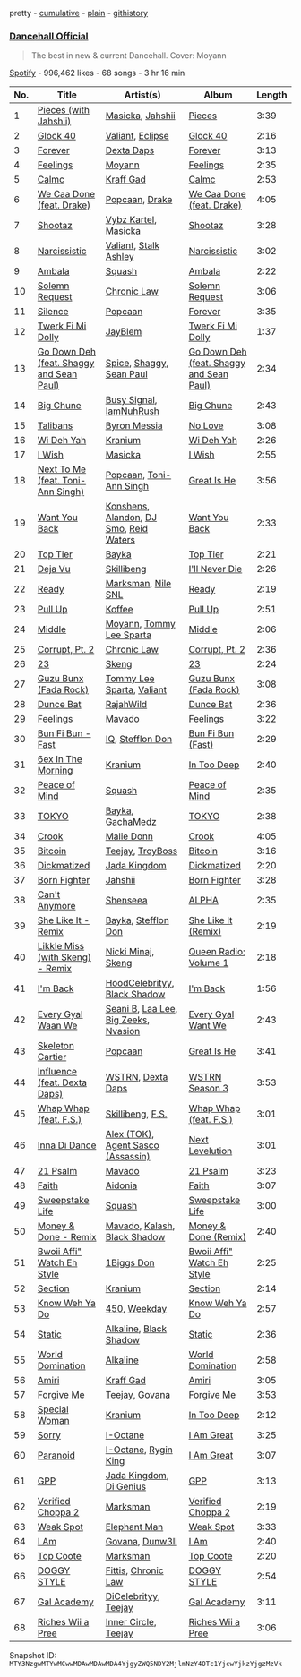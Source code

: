 pretty - [cumulative](/playlists/cumulative/37i9dQZF1DXan38dNVDdl4.md) - [plain](/playlists/plain/37i9dQZF1DXan38dNVDdl4) - [githistory](https://github.githistory.xyz/mackorone/spotify-playlist-archive/blob/main/playlists/plain/37i9dQZF1DXan38dNVDdl4)

### [Dancehall Official](https://open.spotify.com/playlist/37i9dQZF1DXan38dNVDdl4)

> The best in new & current Dancehall\. Cover: Moyann

[Spotify](https://open.spotify.com/user/spotify) - 996,462 likes - 68 songs - 3 hr 16 min

| No. | Title | Artist(s) | Album | Length |
|---|---|---|---|---|
| 1 | [Pieces \(with Jahshii\)](https://open.spotify.com/track/6NaeXUltqK5j9NqCaiqRO4) | [Masicka](https://open.spotify.com/artist/2Gzy8TYJ5xrEMDyUjZuDsK), [Jahshii](https://open.spotify.com/artist/4pP4fxW65oev1NdRd2Fbn7) | [Pieces](https://open.spotify.com/album/1qWTEKdNqMDHIq0mSivRTW) | 3:39 |
| 2 | [Glock 40](https://open.spotify.com/track/5gbt4T7oUtLs2nkDfN0XvZ) | [Valiant](https://open.spotify.com/artist/7dvG18F378r7HRxmiHn3ti), [Eclipse](https://open.spotify.com/artist/73UvMKMCMeorzSkeBi7PIM) | [Glock 40](https://open.spotify.com/album/7y62e7mFSyul2nTJE1swm7) | 2:16 |
| 3 | [Forever](https://open.spotify.com/track/4Lv6Jh52ZV2T7Zfr9KMsul) | [Dexta Daps](https://open.spotify.com/artist/28UDeKu2FPrU0T7dpUiSGY) | [Forever](https://open.spotify.com/album/1m3dE5IrOZoMhYrPPtdhWn) | 3:13 |
| 4 | [Feelings](https://open.spotify.com/track/6qB7EBjM6CTOPPEVsXenQL) | [Moyann](https://open.spotify.com/artist/5XV9d7Ee7IuJrday4LIpKc) | [Feelings](https://open.spotify.com/album/1jtt9i4POLOx0kWuPmhdL5) | 2:35 |
| 5 | [Calmc](https://open.spotify.com/track/4qRTXseVumpZKty0AGH1o5) | [Kraff Gad](https://open.spotify.com/artist/4ULg9wVZKb01ORw7AIZBDR) | [Calmc](https://open.spotify.com/album/2VqdB8PN5Fm5JEfHlTee4X) | 2:53 |
| 6 | [We Caa Done \(feat\. Drake\)](https://open.spotify.com/track/6rb3wFQ66EWR7DcPG0oEE1) | [Popcaan](https://open.spotify.com/artist/62DmErcU7dqZbJaDqwsqzR), [Drake](https://open.spotify.com/artist/3TVXtAsR1Inumwj472S9r4) | [We Caa Done \(feat\. Drake\)](https://open.spotify.com/album/4yJNcgX3otzDbMMyrdJBN5) | 4:05 |
| 7 | [Shootaz](https://open.spotify.com/track/1bNpPT16lRsUyK8FFHqYab) | [Vybz Kartel](https://open.spotify.com/artist/2NUz5P42WqkxilbI8ocN76), [Masicka](https://open.spotify.com/artist/2Gzy8TYJ5xrEMDyUjZuDsK) | [Shootaz](https://open.spotify.com/album/43SV1kuMfBm9HCPI6v0l3c) | 3:28 |
| 8 | [Narcissistic](https://open.spotify.com/track/62gv0hzbDQGDD9fy8AHTtb) | [Valiant](https://open.spotify.com/artist/7dvG18F378r7HRxmiHn3ti), [Stalk Ashley](https://open.spotify.com/artist/6VCt6Dh7TaZF330ZFeNHv5) | [Narcissistic](https://open.spotify.com/album/6usBUly1OQm06qf4jY4FEz) | 3:02 |
| 9 | [Ambala](https://open.spotify.com/track/35k0jeXz6vwKCasj2cRkSE) | [Squash](https://open.spotify.com/artist/1HXkVBU6RwIxxN6xuI6b00) | [Ambala](https://open.spotify.com/album/1l3bAkcbIMJW966ddTxnJm) | 2:22 |
| 10 | [Solemn Request](https://open.spotify.com/track/4svJStfE1Z3lMpcPeqDYlD) | [Chronic Law](https://open.spotify.com/artist/3zorWCDx017sz4UYP2fC9w) | [Solemn Request](https://open.spotify.com/album/6rnacNkcCAOybo9DZNKHXM) | 3:06 |
| 11 | [Silence](https://open.spotify.com/track/5Ea6VaQFplATEu2biAQdlB) | [Popcaan](https://open.spotify.com/artist/62DmErcU7dqZbJaDqwsqzR) | [Forever](https://open.spotify.com/album/0xAUnt43o2FfxIpVFusIOq) | 3:35 |
| 12 | [Twerk Fi Mi Dolly](https://open.spotify.com/track/7FN8Ds6SKp6Ry8XQ34UCkB) | [JayBlem](https://open.spotify.com/artist/0kEFO0oiPQw4rcBplHjRuS) | [Twerk Fi Mi Dolly](https://open.spotify.com/album/1UlYEOozHX0d5gYeTP3CW0) | 1:37 |
| 13 | [Go Down Deh \(feat\. Shaggy and Sean Paul\)](https://open.spotify.com/track/0VzBKgimNRMauaqzT2rEnS) | [Spice](https://open.spotify.com/artist/0wEvWMQRqaXcgnrZv6KtyL), [Shaggy](https://open.spotify.com/artist/5EvFsr3kj42KNv97ZEnqij), [Sean Paul](https://open.spotify.com/artist/3Isy6kedDrgPYoTS1dazA9) | [Go Down Deh \(feat\. Shaggy and Sean Paul\)](https://open.spotify.com/album/7LtfkzsGno2TsHLCkEa8BD) | 2:34 |
| 14 | [Big Chune](https://open.spotify.com/track/1IjPlLjheWe899ounTjCby) | [Busy Signal](https://open.spotify.com/artist/4RfTXjK9aiiIKDaKUHpL57), [IamNuhRush](https://open.spotify.com/artist/6wU5HisymxJxU6ucvCwfOE) | [Big Chune](https://open.spotify.com/album/5ioIjN8A0qVhfKvTUtWwOs) | 2:43 |
| 15 | [Talibans](https://open.spotify.com/track/0in4JBEFmQVtyNJCN9UeXU) | [Byron Messia](https://open.spotify.com/artist/3IDfJpj4YVkaBl7Dd52Pxv) | [No Love](https://open.spotify.com/album/2AR2cNQcrYLK8vAxTZe8ai) | 3:08 |
| 16 | [Wi Deh Yah](https://open.spotify.com/track/6EnfbMj5Ui3jkIw8CDaYIW) | [Kranium](https://open.spotify.com/artist/1LKo6ZA3RNvKtLa6zDu32S) | [Wi Deh Yah](https://open.spotify.com/album/6VS3rD5JvrO6d7L9v1G7W1) | 2:26 |
| 17 | [I Wish](https://open.spotify.com/track/0eFqA7YetI2Wp95GgdJbiK) | [Masicka](https://open.spotify.com/artist/2Gzy8TYJ5xrEMDyUjZuDsK) | [I Wish](https://open.spotify.com/album/1OMDWu1SbiOvYA7idzWm2h) | 2:55 |
| 18 | [Next To Me \(feat\. Toni\-Ann Singh\)](https://open.spotify.com/track/18okB3tFyUOaQLWFoBOC1H) | [Popcaan](https://open.spotify.com/artist/62DmErcU7dqZbJaDqwsqzR), [Toni\-Ann Singh](https://open.spotify.com/artist/1bZCIM9oJAMPOTxFTtPXvJ) | [Great Is He](https://open.spotify.com/album/5DVnzAiFpPirUnh3QPv1ZR) | 3:56 |
| 19 | [Want You Back](https://open.spotify.com/track/1jjKMxay070xOXjse6TsGw) | [Konshens](https://open.spotify.com/artist/3nwYsifpwrKmCIpw4i0HDW), [Alandon](https://open.spotify.com/artist/1eEatPjBX7GUArLsabmJVo), [DJ Smo](https://open.spotify.com/artist/65O3QUAeUUs925oniksGJp), [Reid Waters](https://open.spotify.com/artist/0dUCgtuvTnnLNohdnNECkL) | [Want You Back](https://open.spotify.com/album/7DyRjxogpXhnbhSeTKj80P) | 2:33 |
| 20 | [Top Tier](https://open.spotify.com/track/57RxPPRCpdFkx1q6pNn0Hd) | [Bayka](https://open.spotify.com/artist/7pRxYXACpWZf1i7Chd8Sk2) | [Top Tier](https://open.spotify.com/album/5RQDN8PlDQELozxIeUKVXC) | 2:21 |
| 21 | [Deja Vu](https://open.spotify.com/track/3iSr9hJ5Ho56LhKXILErsJ) | [Skillibeng](https://open.spotify.com/artist/5FkUhnHQ0KC63549LHHtst) | [I'll Never Die](https://open.spotify.com/album/6ZDK2wcGJqmfk3hrP3ZHXu) | 2:26 |
| 22 | [Ready](https://open.spotify.com/track/0i5tGTm0ibiyLSCiDs3CiS) | [Marksman](https://open.spotify.com/artist/6L4nSgGW6OpNPqa83i2jDR), [Nile SNL](https://open.spotify.com/artist/4eUKHWM8spZa4rCtDdPRTZ) | [Ready](https://open.spotify.com/album/1V7ZuemBGHlZHJnXWImgiL) | 2:19 |
| 23 | [Pull Up](https://open.spotify.com/track/7aBRoWtp9jsZFxwml1LfeG) | [Koffee](https://open.spotify.com/artist/1gWjcmBsveEYMxOZ0VRi32) | [Pull Up](https://open.spotify.com/album/4VJW8nI0MAKqIGq4DGN1vq) | 2:51 |
| 24 | [Middle](https://open.spotify.com/track/171oqBowIpiDoow5uGqgg0) | [Moyann](https://open.spotify.com/artist/5XV9d7Ee7IuJrday4LIpKc), [Tommy Lee Sparta](https://open.spotify.com/artist/2yHxc12dEUiLXNeqUadxBh) | [Middle](https://open.spotify.com/album/0NlJ1pz17KDONwsqbubpTz) | 2:06 |
| 25 | [Corrupt, Pt\. 2](https://open.spotify.com/track/7zTa7Ba7lV0DOya0xTj5Uf) | [Chronic Law](https://open.spotify.com/artist/6eUNLMBYdLEO6OgYqhzQCL) | [Corrupt, Pt\. 2](https://open.spotify.com/album/6xqICcPQrRijWbnfWNTc3r) | 2:36 |
| 26 | [23](https://open.spotify.com/track/6OhkL5aQSgWJvK8LaF1Tp9) | [Skeng](https://open.spotify.com/artist/4SGo67MJz6DdsjzaRZ4OD7) | [23](https://open.spotify.com/album/5Zg5KiHgz1YoToU23hTpsZ) | 2:24 |
| 27 | [Guzu Bunx \(Fada Rock\)](https://open.spotify.com/track/0aypZqcK5pDscPH5SyOTbw) | [Tommy Lee Sparta](https://open.spotify.com/artist/2yHxc12dEUiLXNeqUadxBh), [Valiant](https://open.spotify.com/artist/7dvG18F378r7HRxmiHn3ti) | [Guzu Bunx \(Fada Rock\)](https://open.spotify.com/album/3BkkaOV017yFknzAZzQ8By) | 3:08 |
| 28 | [Dunce Bat](https://open.spotify.com/track/3hDwJFAZcw0kOwwjzQBAWo) | [RajahWild](https://open.spotify.com/artist/5t36kC15OK6oYHpfb3rDPI) | [Dunce Bat](https://open.spotify.com/album/6JfEFqt2dfB7vwrAseppiV) | 2:36 |
| 29 | [Feelings](https://open.spotify.com/track/2KzIR1FI5GLsF5UK2HF73L) | [Mavado](https://open.spotify.com/artist/0eezS9KmhdjGN436RdTIXu) | [Feelings](https://open.spotify.com/album/2pW2gzJ33UZYvkBurZaF1r) | 3:22 |
| 30 | [Bun Fi Bun \- Fast](https://open.spotify.com/track/4ZpTLINWb1RLoHluCLwkeT) | [IQ](https://open.spotify.com/artist/10jSImvLGufcMdETaNGvsv), [Stefflon Don](https://open.spotify.com/artist/2ExGrw6XpbtUAJHTLtUXUD) | [Bun Fi Bun \(Fast\)](https://open.spotify.com/album/322pCqxSFt8u8938IUrFC3) | 2:29 |
| 31 | [6ex In The Morning](https://open.spotify.com/track/1nwNvEXXoKKmJCpQDtXdkC) | [Kranium](https://open.spotify.com/artist/1LKo6ZA3RNvKtLa6zDu32S) | [In Too Deep](https://open.spotify.com/album/7ufExXnZlCqVXCNXdJPHjy) | 2:40 |
| 32 | [Peace of Mind](https://open.spotify.com/track/1MosK3moAfGVRiAGum2Ngf) | [Squash](https://open.spotify.com/artist/1HXkVBU6RwIxxN6xuI6b00) | [Peace of Mind](https://open.spotify.com/album/4A17sw812lXIlFlmavhK37) | 2:35 |
| 33 | [TOKYO](https://open.spotify.com/track/7dfs1SOSa7WzEeTC5HNS7P) | [Bayka](https://open.spotify.com/artist/7pRxYXACpWZf1i7Chd8Sk2), [GachaMedz](https://open.spotify.com/artist/2jCgmxebeIXRDVH49DMHm2) | [TOKYO](https://open.spotify.com/album/2iVF7QXXbh7M1AdLmkAvv4) | 2:38 |
| 34 | [Crook](https://open.spotify.com/track/5mXpQWrAZoPVgp4cV0Avh0) | [Malie Donn](https://open.spotify.com/artist/0sP79Bq6zJj6EskteStNBW) | [Crook](https://open.spotify.com/album/42swaElolib5BwSAtaZYQl) | 4:05 |
| 35 | [Bitcoin](https://open.spotify.com/track/6wximh7UUXaridTcdnGzNo) | [Teejay](https://open.spotify.com/artist/30hElzuHCZ1qzCl364SHma), [TroyBoss](https://open.spotify.com/artist/2mjMr4WZPRQHSJSBtAUyfr) | [Bitcoin](https://open.spotify.com/album/2Xfm6HJSoCwVmeTcJHIQQp) | 3:16 |
| 36 | [Dickmatized](https://open.spotify.com/track/2dSbH1DD8CEqHqyS1Ey0bd) | [Jada Kingdom](https://open.spotify.com/artist/2FgooFaZzZy6PUyJImk0kG) | [Dickmatized](https://open.spotify.com/album/79gp57yPl6DStAtpdX08KQ) | 2:20 |
| 37 | [Born Fighter](https://open.spotify.com/track/1Bxl4Z0pv1gIDLgvxOy4tB) | [Jahshii](https://open.spotify.com/artist/4pP4fxW65oev1NdRd2Fbn7) | [Born Fighter](https://open.spotify.com/album/4lj5UoUo0wkvwXO8rKRxhc) | 3:28 |
| 38 | [Can't Anymore](https://open.spotify.com/track/6zrZ7mVcznNd2Q6qB0iBrq) | [Shenseea](https://open.spotify.com/artist/1OFOShsIbhy1l5x73yuVyB) | [ALPHA](https://open.spotify.com/album/2UA2lqBPIhOFnvHszOVIaq) | 2:35 |
| 39 | [She Like It \- Remix](https://open.spotify.com/track/1yCjvhIGFqctLZ6JflOH9n) | [Bayka](https://open.spotify.com/artist/7pRxYXACpWZf1i7Chd8Sk2), [Stefflon Don](https://open.spotify.com/artist/2ExGrw6XpbtUAJHTLtUXUD) | [She Like It \(Remix\)](https://open.spotify.com/album/6hVZ2HnEngQycSLXY1Ljgn) | 2:19 |
| 40 | [Likkle Miss \(with Skeng\) \- Remix](https://open.spotify.com/track/2VdsU2IJdx3i1aCsbyMlm6) | [Nicki Minaj](https://open.spotify.com/artist/0hCNtLu0JehylgoiP8L4Gh), [Skeng](https://open.spotify.com/artist/4SGo67MJz6DdsjzaRZ4OD7) | [Queen Radio: Volume 1](https://open.spotify.com/album/30jNbSUWscm8OXxOMPk1L6) | 2:18 |
| 41 | [I'm Back](https://open.spotify.com/track/71tutqZpWTDmQcdPnYNGcJ) | [HoodCelebrityy](https://open.spotify.com/artist/5t6cgFa6vbJbNuxUTgT1L9), [Black Shadow](https://open.spotify.com/artist/2p9Ir76xCg114T9P67Hk1z) | [I'm Back](https://open.spotify.com/album/4oSTRCHAO3oARVtqhghcve) | 1:56 |
| 42 | [Every Gyal Waan We](https://open.spotify.com/track/7wcHrLyVTB0YhwqzRiRn8I) | [Seani B](https://open.spotify.com/artist/0nW8DajPBNxyBUHVO0IJkd), [Laa Lee](https://open.spotify.com/artist/4cb3HigJCNGP3rcRhVbYwS), [Big Zeeks](https://open.spotify.com/artist/1Vu6ENs1kZxIXu3AVsPfxz), [Nvasion](https://open.spotify.com/artist/0tuX4VZI7Gt2sENV7FGiTy) | [Every Gyal Want We](https://open.spotify.com/album/4KpYEYoNTXAlqGhFWbrw55) | 2:43 |
| 43 | [Skeleton Cartier](https://open.spotify.com/track/7vRm8Bzniw9mtHoFtnoxB0) | [Popcaan](https://open.spotify.com/artist/62DmErcU7dqZbJaDqwsqzR) | [Great Is He](https://open.spotify.com/album/5DVnzAiFpPirUnh3QPv1ZR) | 3:41 |
| 44 | [Influence \(feat\. Dexta Daps\)](https://open.spotify.com/track/6QC19cMrtbLNrZMH2bVl7w) | [WSTRN](https://open.spotify.com/artist/5nSAh3wlH7VaqpnkiMjzDs), [Dexta Daps](https://open.spotify.com/artist/28UDeKu2FPrU0T7dpUiSGY) | [WSTRN Season 3](https://open.spotify.com/album/7stgMji7x8jvLjibOwngE7) | 3:53 |
| 45 | [Whap Whap \(feat\. F.S.\)](https://open.spotify.com/track/47MwPx7nbFUD5IGVhL38Zr) | [Skillibeng](https://open.spotify.com/artist/5FkUhnHQ0KC63549LHHtst), [F.S.](https://open.spotify.com/artist/0KR0MgITEQAm0sLRrcuExN) | [Whap Whap \(feat\. F.S.\)](https://open.spotify.com/album/1NR77oknzl4KJylIBuhvvu) | 3:01 |
| 46 | [Inna Di Dance](https://open.spotify.com/track/5SV18zUjAFqEtl6B5LY3Xf) | [Alex \(TOK\)](https://open.spotify.com/artist/3hTRyxaN0zihxgQ6dJei9r), [Agent Sasco \(Assassin\)](https://open.spotify.com/artist/0CiLVKp7LJTm0c8jdUmQNy) | [Next Levelution](https://open.spotify.com/album/52bXKKh7PziML9AP8elipt) | 3:01 |
| 47 | [21 Psalm](https://open.spotify.com/track/5omLQJya4umViap9GwViw8) | [Mavado](https://open.spotify.com/artist/0eezS9KmhdjGN436RdTIXu) | [21 Psalm](https://open.spotify.com/album/0J3Ilvx9rIi0aHvgmiIy31) | 3:23 |
| 48 | [Faith](https://open.spotify.com/track/4mi15dxptB29V7pP7syITW) | [Aidonia](https://open.spotify.com/artist/5mYWkDD4b1eM4ZjFq5axxs) | [Faith](https://open.spotify.com/album/1J4qgzKzD6OWx4QVbpdA08) | 3:07 |
| 49 | [Sweepstake Life](https://open.spotify.com/track/58NHF2OvW3GG6YPaeJxKHh) | [Squash](https://open.spotify.com/artist/1HXkVBU6RwIxxN6xuI6b00) | [Sweepstake Life](https://open.spotify.com/album/5CgSQKBs32x5ZTOgc7uYSn) | 3:00 |
| 50 | [Money & Done \- Remix](https://open.spotify.com/track/488Uem9ellPhXvA8XfBhty) | [Mavado](https://open.spotify.com/artist/0eezS9KmhdjGN436RdTIXu), [Kalash](https://open.spotify.com/artist/3J7r4VsNmuWixU0nXvyPd8), [Black Shadow](https://open.spotify.com/artist/2p9Ir76xCg114T9P67Hk1z) | [Money & Done \(Remix\)](https://open.spotify.com/album/4YX0QGF4fbGoxDAjBLtueO) | 2:40 |
| 51 | [Bwoii Affi" Watch Eh Style](https://open.spotify.com/track/15ycokwnZsMhDyORHASWBX) | [1Biggs Don](https://open.spotify.com/artist/6NuqWCp8VQhokoHpiUY1mS) | [Bwoii Affi" Watch Eh Style](https://open.spotify.com/album/27oCbeiS8ucXWePBqoXxor) | 2:25 |
| 52 | [Section](https://open.spotify.com/track/2R6wZFWXBF2rRIbvQirzjP) | [Kranium](https://open.spotify.com/artist/1LKo6ZA3RNvKtLa6zDu32S) | [Section](https://open.spotify.com/album/51ygRTQJLBz3v6EDqvsL6K) | 2:14 |
| 53 | [Know Weh Ya Do](https://open.spotify.com/track/4Vt1uT3bxlEoMoZ1BDdQWA) | [450](https://open.spotify.com/artist/2v6V75NbousiJwy2HV44VL), [Weekday](https://open.spotify.com/artist/2ZoRuY63B7fzl9HaKjlWoF) | [Know Weh Ya Do](https://open.spotify.com/album/0GFq5vA7xwEDqyiJWprBQz) | 2:57 |
| 54 | [Static](https://open.spotify.com/track/30OaDvU7L0CjE4amrbRNi9) | [Alkaline](https://open.spotify.com/artist/2LIAgeQ5NZurwixfoG3CWZ), [Black Shadow](https://open.spotify.com/artist/2p9Ir76xCg114T9P67Hk1z) | [Static](https://open.spotify.com/album/7r54RUpeMgdMbDh9YPVc0O) | 2:36 |
| 55 | [World Domination](https://open.spotify.com/track/6Qf8dbx2sDj0yusY6uJ2lF) | [Alkaline](https://open.spotify.com/artist/2LIAgeQ5NZurwixfoG3CWZ) | [World Domination](https://open.spotify.com/album/1mUvZQXcmX7WuNUePvhDUF) | 2:58 |
| 56 | [Amiri](https://open.spotify.com/track/5FCxUX1NdOzWtCcCoq5o17) | [Kraff Gad](https://open.spotify.com/artist/4ULg9wVZKb01ORw7AIZBDR) | [Amiri](https://open.spotify.com/album/0EYBN4HaEk22NhzIWcR9ev) | 3:05 |
| 57 | [Forgive Me](https://open.spotify.com/track/6KDUXVgS7Fifk8NsBT7i9S) | [Teejay](https://open.spotify.com/artist/30hElzuHCZ1qzCl364SHma), [Govana](https://open.spotify.com/artist/5Xi3NfsVBIEbaWVUfBTy39) | [Forgive Me](https://open.spotify.com/album/3420tn1FpPedT6tGRhe01X) | 3:53 |
| 58 | [Special Woman](https://open.spotify.com/track/0aW63QiKA3N3Bu0hfJvlbH) | [Kranium](https://open.spotify.com/artist/1LKo6ZA3RNvKtLa6zDu32S) | [In Too Deep](https://open.spotify.com/album/7ufExXnZlCqVXCNXdJPHjy) | 2:12 |
| 59 | [Sorry](https://open.spotify.com/track/3M9SdslKjGgu18LtRPiCBA) | [I\-Octane](https://open.spotify.com/artist/2T5FHRvBN0LYvlvDoU89dS) | [I Am Great](https://open.spotify.com/album/4mrDtR4iMb2dxD1YfY0ttz) | 3:25 |
| 60 | [Paranoid](https://open.spotify.com/track/2CzOkRsKah0qNRsAMiSD0p) | [I\-Octane](https://open.spotify.com/artist/2T5FHRvBN0LYvlvDoU89dS), [Rygin King](https://open.spotify.com/artist/0IHg6uUuIes2nxFoT0otpr) | [I Am Great](https://open.spotify.com/album/4mrDtR4iMb2dxD1YfY0ttz) | 3:07 |
| 61 | [GPP](https://open.spotify.com/track/3rnMusaZSGqhvWJG63Li55) | [Jada Kingdom](https://open.spotify.com/artist/2FgooFaZzZy6PUyJImk0kG), [Di Genius](https://open.spotify.com/artist/08erObvNX7rs7d4pbuaRCQ) | [GPP](https://open.spotify.com/album/05JFI9UgHFBD6gvanViaTW) | 3:13 |
| 62 | [Verified Choppa 2](https://open.spotify.com/track/3YQ5NYk2legzeloibRyXn1) | [Marksman](https://open.spotify.com/artist/6L4nSgGW6OpNPqa83i2jDR) | [Verified Choppa 2](https://open.spotify.com/album/0TXxumJZg93RO1JKZHDCtm) | 2:19 |
| 63 | [Weak Spot](https://open.spotify.com/track/0G7OH0l8A8qipYKUh4KsSJ) | [Elephant Man](https://open.spotify.com/artist/6NOvBZrkd83MSD51xkq4on) | [Weak Spot](https://open.spotify.com/album/6S6hs9wcy2hxJwkmQdKLwO) | 3:33 |
| 64 | [I Am](https://open.spotify.com/track/2XPIIi8TnoZMMzBE5RNOAm) | [Govana](https://open.spotify.com/artist/5Xi3NfsVBIEbaWVUfBTy39), [Dunw3ll](https://open.spotify.com/artist/0GXid8LlvA2twALSqLKYQ0) | [I Am](https://open.spotify.com/album/3yG8BUXM4bnQ8pH3KgHS2G) | 2:40 |
| 65 | [Top Coote](https://open.spotify.com/track/1fz7vkm6VbYlznJdTc9JOX) | [Marksman](https://open.spotify.com/artist/6L4nSgGW6OpNPqa83i2jDR) | [Top Coote](https://open.spotify.com/album/7wLLQ7fRiHGEaiYNYrtoPw) | 2:20 |
| 66 | [DOGGY STYLE](https://open.spotify.com/track/7sGPyceH2EdIzW5vDqtGYU) | [Fittis](https://open.spotify.com/artist/65ckf44h6fvV1qbuo2RvjZ), [Chronic Law](https://open.spotify.com/artist/3zorWCDx017sz4UYP2fC9w) | [DOGGY STYLE](https://open.spotify.com/album/6x3KI2Z8vWrzoyBh5dNFeZ) | 2:54 |
| 67 | [Gal Academy](https://open.spotify.com/track/4ae1MztEbIn1ZDGnTmYD5P) | [DiCelebrityy](https://open.spotify.com/artist/5VEEIed5Y6YYoYN8c5pLzg), [Teejay](https://open.spotify.com/artist/30hElzuHCZ1qzCl364SHma) | [Gal Academy](https://open.spotify.com/album/6E0I4vxf0BmX4YQqthzpp6) | 3:11 |
| 68 | [Riches Wii a Pree](https://open.spotify.com/track/70sylDX7oTLfSyqPepXnn4) | [Inner Circle](https://open.spotify.com/artist/5os0Ltvz8Q8BvXOPOd1frx), [Teejay](https://open.spotify.com/artist/30hElzuHCZ1qzCl364SHma) | [Riches Wii a Pree](https://open.spotify.com/album/25IgvW1IMpamtzY5ID4dhD) | 3:06 |

Snapshot ID: `MTY3NzgwMTYwMCwwMDAwMDAwMDA4YjgyZWQ5NDY2MjlmNzY4OTc1YjcwYjkzYjgzMzVk`
